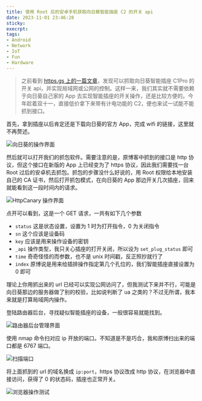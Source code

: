 ```yaml
---
title: 使用 Root 后的安卓手机获取向日葵智能插座 C2 的开关 api
date: 2023-11-01 23:46:28
sticky:
execrpt:
tags:
- Android
- Network
- IoT
- Fun
- Hardware
---
```


> 之前看到 [https.gs 上的一篇文章](https://https.gs/archives/338/)，发现可以抓取向日葵智能插座 C1Pro 的开关 api，并实现局域网或公网的控制。这样一来，我们其实就不需要依赖于向日葵自己家的 App 去实现智能插座的开关操作，还是比较方便的。今年趁着双十一，直接低价拿下来带有计电功能的 C2，便也来试一试能不能抓到接口。

首先，拿到插座以后肯定还是下载向日葵的官方 App，完成 wifi 的链接，这里就不再赘述。

![向日葵的操作界面](https://static.031130.xyz/uploads/2024/08/12/65427474ba54d.webp)

然后就可以打开我们的抓包软件。需要注意的是，原博客中抓到的接口是 http 协议，但这个接口在新版的 App 上已经变为了 https 协议，因此我们需要找一台 Root 过后的安卓机去抓包。抓包的步骤没什么好说的，用 Root 权限给本地安装自己的 CA 证书，然后打开抓包模式，在向日葵的 App 那边开关几次插座，回来就能看到这一段时间内的请求。

![HttpCanary 操作界面](https://static.031130.xyz/uploads/2024/08/12/654275e167583.webp)

点开可以看到，这是一个 GET 请求，一共有如下几个参数

- `status` 这是状态设置，设置为 1 时为打开指令，0 为关闭指令
- `sn` 这个应该是设备码
- `key` 应该是用来操作设备的密钥
- `_api` 操作类型，我只关心插座的打开关闭，所以设为 `set_plug_status` 即可
- `time` 奇奇怪怪的而参数，也不是 unix 时间戳，反正照抄就行了
- `index` 原博说是用来给插排操作指定第几个孔位的，我们智能插座直接设置为 0 即可

理论上你用抓出来的 url 已经可以实现公网访问了，但我测试下来并不行，可能是向日葵那边的服务器做了别的校验，比如说判断了 ua 之类的？不过无所谓，我本来就是打算局域网内操作。

登陆路由器后台，寻找疑似智能插座的设备，一般很容易就能找到。

![路由器后台管理界面](https://static.031130.xyz/uploads/2024/08/12/654277f0d5c2a.webp)

使用 nmap 命令扫对应 ip 开放的端口。不知道是不是巧合，我和原博扫出来的端口都是 6767 端口。

![扫描端口](https://static.031130.xyz/uploads/2024/08/12/654278685f137.webp)

将上面抓到的 url 的域名换成 `ip:port`，https 协议改成 http 协议，在浏览器中直接访问，获得了 0 的状态码，插座也正常开关。

![浏览器操作测试](https://static.031130.xyz/uploads/2024/08/12/654279513c1f8.webp)
